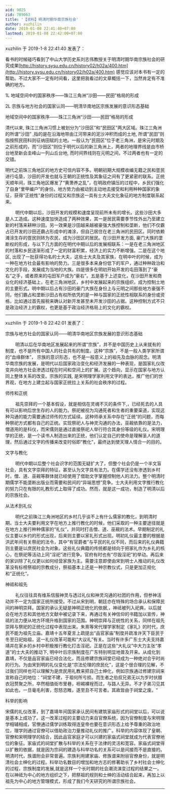 ```yaml
---
aid: 9025
zid: 789063
title: '【资料】明清时期华南宗族社会'
author: xuzhilin
date: 2019-01-08 22:41:40+07:00
lastmod: 2019-01-08 22:42:00+07:00
---
```


xuzhilin 于 2019-1-8 22:41:40 发表了：

看书的时候碰巧看到了中山大学历史系刘志伟教授关于明清时期华南宗族社会的研究成果[http://history.sysu.edu.cn/history02/h02a/400.htm](http://history.sysu.edu.cn/history02/h02a/400.htm) 感觉应该对本书有一定的帮助。不过大家不一定有时间看，这里把我看过的文章概括一下，当然肯定有不准确的地方。

1L 地域空间中的国家秩序——珠江三角洲“沙田——民田”格局的形成

2L 宗族与地方社会的国家认同——明清华南地区宗族发展的意识形态基础

地域空间中的国家秩序——珠江三角洲“沙田——民田”格局的形成

清代以来, 珠江三角洲习惯上被划分为“沙田区”和“民田区”两大区域。珠江三角洲的所谓“沙田” ,指的是在沿海地带由江河带来的泥沙冲积而成的土地, 所谓“民田”则指按照民田科则征纳田赋的土地。一般认为“民田区”位于老三角洲，是宋元时期及之前形成的，而“沙田区”则位于明代以后的新三角洲上，两者的地理界线是由市桥台地至新会圭峰山一列山丘台地, 而时间界线则在元明之间，不过两者也有一定的交错。

明代之前珠三角地区的地方史可信内容不多。明朝初期大规模收编无籍之民和疍民进行屯垦，沙田的开发也就与王朝的正统性及其象征之间有了更紧密的联系。正统天顺年间，珠三角地区爆发了“黄萧养之乱”，在明政府镇压的过程中，乡民们强化了自身“里甲编户”的身份。地方势力由被动到主动地去接受和利用种种国家的象征，获得“正统性”身份的过程又和宗族这一具有士大夫文化象征的地方制度联系起来。

        明代中期以后，沙田开发的规模和速度呈现前所未有的增长。这些沙田大多是人工造成。这种速度加快造成了两种效果，其一是居民需要季节性外出乃至建立新的村落来耕种沙田。另一效果是沙田越来越被豪强大族控制和垄断，他们不仅霸占已开发的沙田还霸占形成中的滩涂，但自己居住在老三角洲的民田区。同时依赖滩涂生存的疍民则转为农民，成为沙田区的居民。在沙田开发方面, 豪门大族的垄断权的形成，与以下几方面的在明代中期以后的发展相联系：一是在老三角洲地区的村落和乡民逐渐形成了一定的财富积累，经济上的实力不断增强。二是在这个地区, 出现了一批获得功名的士大夫，这些士大夫及其家族，在明中叶的时候，成为一种在地方社会最有影响的势力。三是很多本来身份低下的军户，通过种种政治和文化的手段，发展成为当地的大族。四是很多在明初开始开发的屯田落到了“豪右”之手，或者原来的屯田军户成为“豪右”。五是基于上述变化，在沙田开发和商业化的经济基础上，在老三角洲地区，乡村中发展起来的宗族组织，成为控制土地的主要形式。明中期以后占有沙田的豪门大族在身份上与元明之间那些地方豪强不同，他们霸占和垄断沙田占有权所依凭的是一种与国家的正统性相联系的身份或资格，比如通过首先报税来确认对新开发甚至未开发沙田的占据。这种控制方式不只是政治经济上的霸权，也更是基于政治经济格局上的文化的霸权。

---------

xuzhilin 于 2019-1-8 22:42:01 发表了：

宗族与地方社会的国家认同——明清华南地区宗族发展的意识形态基础

        明清以后在华南地区发展起来的所谓“宗族”，并不是中国历史上从来就有的制度，也不是所有中国人的社会共有的制度。这种“宗族”，不是一般人类学家所谓的“血缘群体”， 宗族的意识形态，也不是一般意义上的祖先及血脉的观念。明清华南宗族的发展，是明代以后国家政治变化和经济发展的一种表现，是国家礼仪改变并向地方社会渗透过程在时间和空间上的扩展。这个趋向，显示在国家与地方认同上整体关系的改变。宗族的实践, 是宋明理学家利用文字的表达，推广他们的世界观，在地方上建立起与国家正统拉上关系的社会秩序的过程。

师传和正统

        祖先崇拜的一个基本假设，就是相信在灵魂不灭的条件下,，已经死去的人具有可以影响后世生存的人的能力。祭祀被视为沟通死者和生者的重要渠道，实现这种沟通的能力需要通过师传的方式延续。这种师承关系中存在“正统”的问题，而每种祭祀方式都有自己的正统。实现祭祀人与神灵沟通的办法，巫觋依靠的是法力，僧道用的是科仪，而宋儒则是通过直接祭祀人举行符合其身份等级的礼仪。宋明理学的正统，是一个读书人制造出来的正统，他们认定自己的使命是理解圣人的道理，然后通过文字的传播来改变时俗即“教化”，最终达到使天理人情合一的目的。

文字与教化

        明代中期以后整个社会识字的范围无疑扩大了，但整个社会仍是一个半文盲社会，具有文字崇拜的特征，甚至认为文字具有法力。在儒学还没有渗透到乡村时，僧、道、巫觋等群体就已经使用了借助文字掌握控制他人的法力。整个明清时期儒学不能垄断出版业而需要和民间的“异端思想”竞争。士大夫利用文字推行教化的努力只在有限的礼教形式上取得了成功。然而，就是这一成功，制造了明清以后的宗族社会。

从法术到礼仪

        明代之前珠江三角洲地区的乡村几乎谈不上有什么儒家的教化，到明清时期，当士大夫要利用文字在地方上推行教化的时候，他们采取的一种主要途径就是在地方上推行种种儒家的“礼仪”，并同时打击僧、道、巫觋的法术。早期制定的礼仪主要以乡约的形式出现，后来则主要以家礼形式出现。明初礼仪最主要的根据是洪武年间有关祭祀的法令，其中“有官爵者”与平民的礼仪不同，而后来的礼仪典籍则主要是以庶民社会为对象。这些礼仪典籍的传统都是倾向于把家礼作为乡礼的核心，在祭祀等活动上同“淫祀”进行竞争。官府有时也有“尽毁淫祀”的举动。再后来的家训除了礼仪更以如何经营家族为主。需要注意即使由宋到明士人推动的礼仪改革没有标榜祭祖的宗教成分，祭祖基本上还是一种宗教仪式，只是更加正规化和“正统化”。

神祗和祖先

        礼仪往往具有维系信服神灵与透过礼仪和神灵沟通的社团的作用，但参神活动并不一定为国家正统所接受。不过从宋到明，朝廷亦在特殊的场合承认和保障民间的神明崇拜。国家的承认无疑是神明正统化的依据,，神祗被列入祀典，以后就会在地方志和其他地方文献中被记录下来，再通过有关神信仰的书籍加以宣传，神祗的法力便从地方环境升格到国家的范围。神明崇拜与正统性的关系，同样在祖先崇拜与祭祀的正统化过程中表现出来。朱熹等宋代理学家制定《家礼》的时代，庶民不能为祖先立庙。嘉靖十五年夏言上疏提出“品官家庙”制度并疏准许天下臣民于冬至日祀始祖，这一礼仪改革可能和“大议礼”有关。当时有许多广东士大夫支持嘉靖并在家乡的乡村中积极推行教化打击淫祀。正是在这些“大礼议”中大力主张“孝道”的士大夫的推动下, 明中叶后宗族制度在广东特别明显地普及开来。从成化到嘉靖，不仅是品官家庙已经合法化，而且修建宗族祠堂已经成为一种绝对合乎时尚的行为。为由宋到明的礼仪变化是“宗法伦理的庶民化”，这是个很合理的见解，不过我们同样也可以理解为是庶民用礼教来把自己士绅化，例如宗族通过修建宗祠来宣称自己的地位：“祠堂不建，于祖何所亏损。而生者之伯叔兄弟无以为岁时伏腊衣冠赘聚之所，卒然相值街市里巷，袒裼裸裎而过，与路人无异。不才子弟习见其如此也，一旦毫毛利害，怨怒恣睢，遂至丑不可言者。其故皆由于祠堂之废。“

科举的影响

宋儒的礼仪改革，到了嘉靖年间国家承认民间有建筑家庙形式的祠堂以后，可以说是基本上成功了。这一改革过程的主要动力来自官僚系统，因为官僚制度与宋明理学相辅相成，官僚通过儒学训练取得连皇帝也要在意识形态上给予尊重的政治地位，理学则通过官僚可以借助政治力量推动礼仪的推广。科举的内容体现了皇朝、官僚和宋明理学的结合，因此品官家庭才可以兴建的家庙式祠堂就成为代表官僚地位的象征。家庙式的祠堂扩散与科举的关系在于法律的灵活和宽容。家庙式祠堂得以扩散的依据，就是因为宗祠的建造与科举功名的关系可以是间接而不是直接的。明清时代，族谱附会非常普遍。宗族利用建家庙、修族谱来附丽官僚身份，就是明清社会士绅化的过程。科举功名数目的增加和地方志的修著助长了乡村社会士绅化的过程，宗族制度的发展,就是这样一个长时期的社会潮流演变过程的结果之一。在以神祗为中心的地方组织之下，把祭祖的规则和士绅的活动结合起来，再加上以祖先为中心的地方管理模式，形成了我们今天研究的所谓宗族社会。

---------


